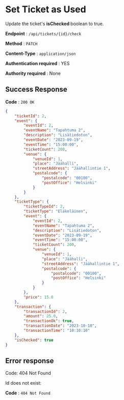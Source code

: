 # Set Ticket as Used

Update the ticket's <strong> isChecked </strong>boolean to true.

**Endpoint** : `/api/tickets/{id}/check`

**Method** : `PATCH`

**Content-Type** : `application/json`

**Authentication required** : YES

**Authority required** : None

## Success Response

**Code** : `200 OK`

```json
{
    "ticketId": 2,
    "event": {
        "eventId": 2,
        "eventName": "Tapahtuma 2",
        "description": "Lisätiedoton",
        "eventDate": "2023-09-19",
        "eventTime": "15:00:00",
        "ticketCount": 200,
        "venue": {
            "venueId": 1,
            "place": "Jäähalli",
            "streetAddress": "Jäähallintie 1",
            "postalcode": {
                "postalcode": "00100",
                "postOffice": "Helsinki"
            }
        }
    },
    "ticketType": {
        "ticketTypeId": 2,
        "ticketType": "Eläkeläinen",
        "event": {
            "eventId": 2,
            "eventName": "Tapahtuma 2",
            "description": "Lisätiedoton",
            "eventDate": "2023-09-19",
            "eventTime": "15:00:00",
            "ticketCount": 200,
            "venue": {
                "venueId": 1,
                "place": "Jäähalli",
                "streetAddress": "Jäähallintie 1",
                "postalcode": {
                    "postalcode": "00100",
                    "postOffice": "Helsinki"
                }
            }
        },
        "price": 15.0
    },
    "transaction": {
        "transactionId": 2,
        "amount": 25.0,
        "transactionOk": true,
        "transactionDate": "2023-10-10",
        "transactionTime": "10:10:10"
    },
    "isChecked": true
}
```

## Error response  
Code: 404 Not Found

Id does not exist:  

**Code** : `404 Not Found`  
